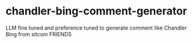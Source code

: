 # chandler-bing-comment-generator
LLM fine tuned and preference tuned to generate comment like Chandler Bing from sitcom FRIENDS
